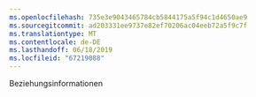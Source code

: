 ```yaml
---
ms.openlocfilehash: 735e3e9043465784cb5844175a5f94c1d4650ae9
ms.sourcegitcommit: ad203331ee9737e82ef70206ac04eeb72a5f9c7f
ms.translationtype: MT
ms.contentlocale: de-DE
ms.lasthandoff: 06/18/2019
ms.locfileid: "67219088"
---
```

Beziehungsinformationen